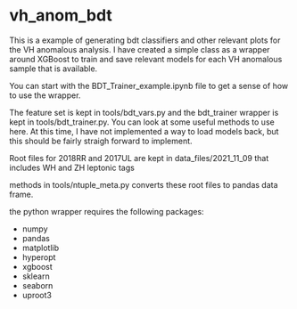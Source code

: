 # vh_anom_bdt

This is a example of generating bdt classifiers and other relevant plots for the VH anomalous analysis. I have created a simple class as a wrapper around XGBoost to train and save relevant models for each VH anomalous sample that is available.  


You can start with the BDT_Trainer_example.ipynb file to get a sense of how to use the wrapper. 

The feature set is kept in tools/bdt_vars.py and the bdt_trainer wrapper is kept in tools/bdt_trainer.py. You can look at some useful methods to use here. At this time, I have not implemented a way to load models back, but this should be fairly straigh forward to implement. 


Root files for 2018RR and 2017UL are kept in data_files/2021_11_09 that includes WH and ZH leptonic tags

methods in tools/ntuple_meta.py converts these root files to pandas data frame. 

the python wrapper requires the following packages:
- numpy
- pandas 
- matplotlib
- hyperopt
- xgboost
- sklearn
- seaborn
- uproot3






